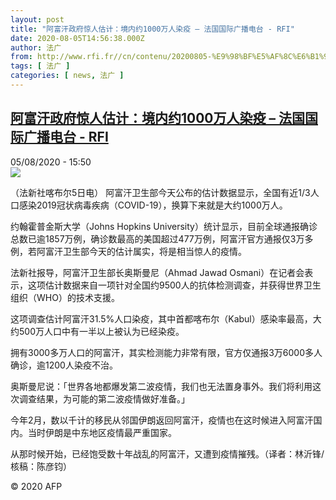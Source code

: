 ```yaml
---
layout: post
title: "阿富汗政府惊人估计：境内约1000万人染疫 – 法国国际广播电台 - RFI"
date: 2020-08-05T14:56:38.000Z
author: 法广
from: http://www.rfi.fr//cn/contenu/20200805-%E9%98%BF%E5%AF%8C%E6%B1%97%E6%94%BF%E5%BA%9C%E6%83%8A%E4%BA%BA%E4%BC%B0%E8%AE%A1%E5%A2%83%E5%86%85%E7%BA%A61000%E4%B8%87%E4%BA%BA%E6%9F%93%E7%96%AB
tags: [ 法广 ]
categories: [ news, 法广 ]
---
```

<!--1596639398000-->
[阿富汗政府惊人估计：境内约1000万人染疫 – 法国国际广播电台 - RFI](http://www.rfi.fr//cn/contenu/20200805-%E9%98%BF%E5%AF%8C%E6%B1%97%E6%94%BF%E5%BA%9C%E6%83%8A%E4%BA%BA%E4%BC%B0%E8%AE%A1%E5%A2%83%E5%86%85%E7%BA%A61000%E4%B8%87%E4%BA%BA%E6%9F%93%E7%96%AB)
------

<div>
<div>05/08/2020 - 15:50</div><img src="https://s.rfi.fr/media/display/8a654eca-d724-11ea-b912-005056a964fe/w:310/p:16x9/int0016b.200805215003.jpg"><div class="t-content__body u-clearfix"><div class="m-interstitial"></div><p>（法新社喀布尔5日电）    阿富汗卫生部今天公布的估计数据显示，全国有近1/3人口感染2019冠状病毒疾病（COVID-19），换算下来就是大约1000万人。</p><p>    约翰霍普金斯大学（Johns Hopkins University）统计显示，目前全球通报确诊总数已逾1857万例，确诊数最高的美国超过477万例，阿富汗官方通报仅3万多例，若阿富汗卫生部今天的估计属实，将是相当惊人的疫情。</p><p>    法新社报导，阿富汗卫生部长奥斯曼尼（Ahmad Jawad Osmani）在记者会表示，这项估计数据来自一项针对全国约9500人的抗体检测调查，并获得世界卫生组织（WHO）的技术支援。</p><p>    这项调查估计阿富汗31.5%人口染疫，其中首都喀布尔（Kabul）感染率最高，大约500万人口中有一半以上被认为已经染疫。</p><p>    拥有3000多万人口的阿富汗，其实检测能力非常有限，官方仅通报3万6000多人确诊，逾1200人染疫不治。</p><p>    奥斯曼尼说：「世界各地都爆发第二波疫情，我们也无法置身事外。我们将利用这次调查结果，为可能的第二波疫情做好准备。」</p><p>    今年2月，数以千计的移民从邻国伊朗返回阿富汗，疫情也在这时候进入阿富汗国内。当时伊朗是中东地区疫情最严重国家。</p><p>    从那时候开始，已经饱受数十年战乱的阿富汗，又遭到疫情摧残。（译者：林沂锋/核稿：陈彦钧）</p><p class="t-copyright">© 2020 AFP</p>        </div>
</div>
